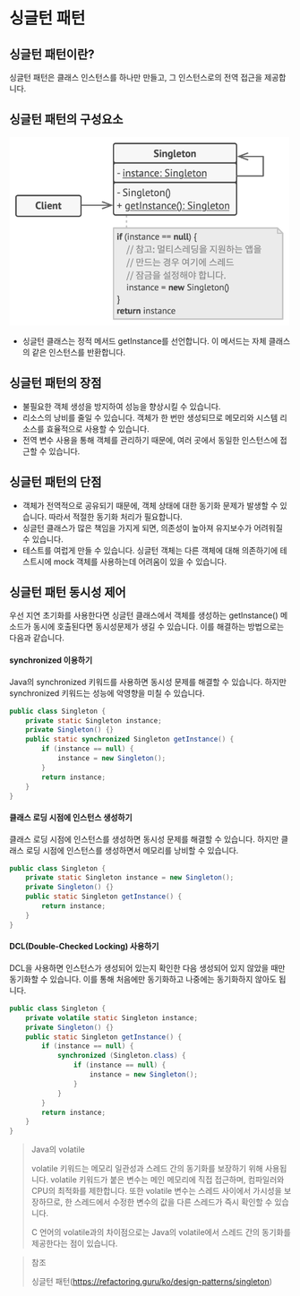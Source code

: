 # 싱글턴 패턴

## 싱글턴 패턴이란?

싱글턴 패턴은 클래스 인스턴스를 하나만 만들고, 그 인스턴스로의 전역 접근을 제공합니다.

## 싱글턴 패턴의 구성요소

<img src="img/singleton.png" width="500">

* 싱글턴 클래스는 정적 메서드 getInstance를 선언합니다. 이 메서드는 자체 클래스의 같은 인스턴스를 반환합니다.

## 싱글턴 패턴의 장점

* 불필요한 객체 생성을 방지하여 성능을 향상시킬 수 있습니다.
* 리소스의 낭비를 줄일 수 있습니다. 객체가 한 번만 생성되므로 메모리와 시스템 리소스를 효율적으로 사용할 수 있습니다.
* 전역 변수 사용을 통해 객체를 관리하기 때문에, 여러 곳에서 동일한 인스턴스에 접근할 수 있습니다.

## 싱글턴 패턴의 단점

* 객체가 전역적으로 공유되기 때문에, 객체 상태에 대한 동기화 문제가 발생할 수 있습니다. 따라서 적절한 동기화 처리가 필요합니다.
* 싱글턴 클래스가 많은 책임을 가지게 되면, 의존성이 높아져 유지보수가 어려워질 수 있습니다.
* 테스트를 여럽게 만들 수 있습니다. 싱글턴 객체는 다른 객체에 대해 의존하기에 테스트시에 mock 객체를 사용하는데 어려움이 있을 수 있습니다.

## 싱글턴 패턴 동시성 제어

우선 지연 초기화를 사용한다면 싱글턴 클래스에서 객체를 생성하는 getInstance() 메소드가 동시에 호출된다면 동시성문제가 생길 수 있습니다. 이를 해결하는 방법으로는 다음과 같습니다.

#### synchronized 이용하기

Java의 synchronized 키워드를 사용하면 동시성 문제를 해결할 수 있습니다. 하지만 synchronized 키워드는 성능에 악영향을 미칠 수 있습니다.

~~~java
public class Singleton {
    private static Singleton instance;
    private Singleton() {}
    public static synchronized Singleton getInstance() {
        if (instance == null) {
            instance = new Singleton();
        }
        return instance;
    }
}
~~~

#### 클래스 로딩 시점에 인스턴스 생성하기

클래스 로딩 시점에 인스턴스를 생성하면 동시성 문제를 해결할 수 있습니다. 하지만 클래스 로딩 시점에 인스턴스를 생성하면서 메모리를 낭비할 수 있습니다.

~~~java
public class Singleton {
    private static Singleton instance = new Singleton();
    private Singleton() {}
    public static Singleton getInstance() {
        return instance;
    }
}
~~~

#### DCL(Double-Checked Locking) 사용하기

DCL을 사용하면 인스턴스가 생성되어 있는지 확인한 다음 생성되어 있지 않았을 때만 동기화할 수 있습니다. 이를 통해 처음에만 동기화하고 나중에는 동기화하지 않아도 됩니다.

~~~java
public class Singleton {
    private volatile static Singleton instance;
    private Singleton() {}
    public static Singleton getInstance() {
        if (instance == null) {
            synchronized (Singleton.class) {
                if (instance == null) {
                    instance = new Singleton();
                }
            }
        }
        return instance;
    }
}
~~~

> Java의 volatile
>
> volatile 키워드는 메모리 일관성과 스레드 간의 동기화를 보장하기 위해 사용됩니다. volatile 키워드가 붙은 변수는 메인 메모리에 직접 접근하며, 컴파일러와 CPU의 최적화를 제한합니다. 또한 volatile 변수는 스레드 사이에서 가시성을 보장하므로, 한 스레드에서 수정한 변수의 값을 다른 스레드가 즉시 확인할 수 있습니다.
>
> C 언어의 volatile과의 차이점으로는 Java의 volatile에서 스레드 간의 동기화를 제공한다는 점이 있습니다.


> 참조
>
> 싱글턴 패턴(https://refactoring.guru/ko/design-patterns/singleton)
